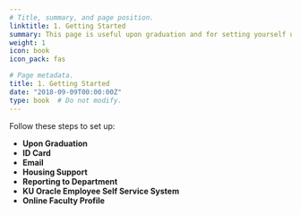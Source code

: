 ```yaml
---
# Title, summary, and page position.
linktitle: 1. Getting Started
summary: This page is useful upon graduation and for setting yourself up at CBA
weight: 1
icon: book
icon_pack: fas

# Page metadata.
title: 1. Getting Started
date: "2018-09-09T00:00:00Z"
type: book  # Do not modify.
---
```


Follow these steps to set up:

* **Upon Graduation**
* **ID Card**
* **Email**
* **Housing Support**
* **Reporting to Department**
* **KU Oracle Employee Self Service System**
* **Online Faculty Profile**


